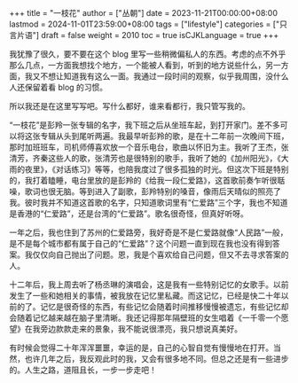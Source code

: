 +++
title = "一枝花"
author = ["丛朝"]
date = 2023-11-21T00:00:00+08:00
lastmod = 2024-11-01T23:59:00+08:00
tags = ["lifestyle"]
categories = ["只言片语"]
draft = false
weight = 2010
toc = true
isCJKLanguage = true
+++

我犹豫了很久，要不要在这个 blog 里写一些稍微偏私人的东西。考虑的点不外乎那么几点，一方面我想找个地方，一个能被人看到，听到的地方说些什么，另一方面，我又不想让知道我有这么一面。我通过一段时间的观察，似乎我周围，没什么人还保留着看 blog 的习惯。

所以我还是在这里写写吧。写什么都好，谁来看都行，我只管写我的。

“一枝花”是彭羚一张专辑的名字，我下班之后从坐班车起，到打开家门。差不多可以将这张专辑从头到尾听两遍。我最早听彭羚的歌，是在十二年前一次晚间下班，那时加班班车，司机师傅喜欢放一个音乐电台，歌曲以怀旧为主。我听了王杰，张清芳，齐秦这些人的歌，张清芳也是很特别的歌手，我听了她的《加州阳光》，《大雨的夜里》，《对话练习》等等，也陪我度过了很多孤独的时光。但这次下班是特别的，我打着瞌睡，电台里放的是彭羚的《给我一段仁爱路》，这首歌前奏乍听很聒噪，歌词也很无脑。等到进入了副歌，彭羚特别的嗓音，像雨后天晴似的照亮了我。彼时我并不知道这首歌的名字，只知道歌词里有“仁爱路”三个字，我也不知道是香港的“仁爱路”，还是台湾的“仁爱路”。歌名很奇怪，但真好听呀。

一年之后，我也住到了苏州的仁爱路旁，我好奇是不是仁爱路就像“人民路”一般，是不是每个城市都有属于自己的“仁爱路”？这个问题一直到现在我也没有得到答案。我仅仅向自己抛出了问题。恩，我是个喜欢给自己问题，但又不去寻求答案的人。

十二年后，我上周去听了杨丞琳的演唱会，这是我有一些特别记忆的女歌手。以前发生了一些和她相关的事情，被我放在记忆里私藏。而这记忆，已经是快二十年以前的了。记忆是很奇怪的东西，有些记忆会随着时间推移慢慢被遗忘，有些记忆却会随着记忆越来越在脑子里清晰。我还记得那年隔壁班的女生唱着《一千零一个愿望》在我旁边款款走来的景象，我不能说很漂亮，我只想说真美好。

有时候会觉得二十年浑浑噩噩，幸运的是，自己的心智自觉有慢慢地在打开。当然，也许几年之后，我反观此时的我，又会有很多地不同。但总之还是有一些进步的。人生之路，道阻且长，一步一步走吧！
